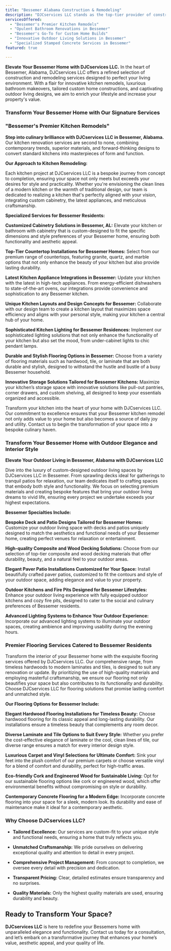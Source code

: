 ```yaml
---
title: "Bessemer Alabama Construction & Remodeling"
description: "DJCservices LLC stands as the top-tier provider of construction and remodeling services in Bessemer, Alabama. Our commitment to transforming homes with state-of-the-art kitchen designs, spa-like bathroom renovations, and bespoke outdoor living areas ensures that every project we undertake enhances both luxury and functionality."
servicesOffered:
  - "Bessemer's Premier Kitchen Remodels"
  - "Opulent Bathroom Renovations in Bessemer"
  - "Bessemer's Go-To for Custom Home Builds"
  - "Innovative Outdoor Living Solutions in Bessemer"
  - "Specialized Stamped Concrete Services in Bessemer"
featured: true

---
```


**Elevate Your Bessemer Home with DJCservices LLC.** In the heart of Bessemer, Alabama, DJCservices LLC offers a refined selection of construction and remodeling services designed to perfect your living environment. With a flair for innovative kitchen remodels, luxurious bathroom makeovers, tailored custom home constructions, and captivating outdoor living designs, we aim to enrich your lifestyle and increase your property's value.

### Transform Your Bessemer Home with Our Signature Services

### "Bessemer's Premier Kitchen Remodels"

**Step into culinary brilliance with DJCservices LLC in Bessemer, Alabama.** Our kitchen renovation services are second to none, combining contemporary trends, superior materials, and forward-thinking designs to convert standard kitchens into masterpieces of form and function.

**Our Approach to Kitchen Remodeling:**

Each kitchen project at DJCservices LLC is a bespoke journey from concept to completion, ensuring your space not only meets but exceeds your desires for style and practicality. Whether you're envisioning the clean lines of a modern kitchen or the warmth of traditional design, our team is dedicated to realizing a kitchen that's perfectly aligned with your vision, integrating custom cabinetry, the latest appliances, and meticulous craftsmanship.

**Specialized Services for Bessemer Residents:**

**Customized Cabinetry Solutions in Bessemer, AL:** Elevate your kitchen or bathroom with cabinetry that is custom-designed to fit the specific dimensions and style preferences of your Bessemer home, ensuring both functionality and aesthetic appeal.

**Top-Tier Countertop Installations for Bessemer Homes:** Select from our premium range of countertops, featuring granite, quartz, and marble options that not only enhance the beauty of your kitchen but also provide lasting durability.

**Latest Kitchen Appliance Integrations in Bessemer:** Update your kitchen with the latest in high-tech appliances. From energy-efficient dishwashers to state-of-the-art ovens, our integrations provide convenience and sophistication to any Bessemer kitchen.

**Unique Kitchen Layouts and Design Concepts for Bessemer:** Collaborate with our design team to create a kitchen layout that maximizes space efficiency and aligns with your personal style, making your kitchen a central hub of your home.

**Sophisticated Kitchen Lighting for Bessemer Residences:** Implement our sophisticated lighting solutions that not only enhance the functionality of your kitchen but also set the mood, from under-cabinet lights to chic pendant lamps.

**Durable and Stylish Flooring Options in Bessemer:** Choose from a variety of flooring materials such as hardwood, tile, or laminate that are both durable and stylish, designed to withstand the hustle and bustle of a busy Bessemer household.

**Innovative Storage Solutions Tailored for Bessemer Kitchens:** Maximize your kitchen’s storage space with innovative solutions like pull-out pantries, corner drawers, and custom shelving, all designed to keep your essentials organized and accessible.

Transform your kitchen into the heart of your home with DJCservices LLC. Our commitment to excellence ensures that your Bessemer kitchen remodel not only adds value to your home but also becomes a source of daily joy and utility. Contact us to begin the transformation of your space into a bespoke culinary haven.

### Transform Your Bessemer Home with Outdoor Elegance and Interior Style

**Elevate Your Outdoor Living in Bessemer, Alabama with DJCservices LLC**

Dive into the luxury of custom-designed outdoor living spaces by DJCservices LLC in Bessemer. From sprawling decks ideal for gatherings to tranquil patios for relaxation, our team dedicates itself to crafting spaces that embody both style and functionality. We focus on selecting premium materials and creating bespoke features that bring your outdoor living dreams to vivid life, ensuring every project we undertake exceeds your highest expectations.

**Bessemer Specialties Include:**

**Bespoke Deck and Patio Designs Tailored for Bessemer Homes:** Customize your outdoor living space with decks and patios uniquely designed to match the aesthetics and functional needs of your Bessemer home, creating perfect venues for relaxation or entertainment.

**High-quality Composite and Wood Decking Solutions:** Choose from our selection of top-tier composite and wood decking materials that offer durability, beauty, and a natural feel to your outdoor areas.

**Elegant Paver Patio Installations Customized for Your Space:** Install beautifully crafted paver patios, customized to fit the contours and style of your outdoor space, adding elegance and value to your property.

**Outdoor Kitchens and Fire Pits Designed for Bessemer Lifestyles:** Enhance your outdoor living experience with fully equipped outdoor kitchens and cozy fire pits, designed to cater to the social and culinary preferences of Bessemer residents.

**Advanced Lighting Systems to Enhance Your Outdoor Experience:** Incorporate our advanced lighting systems to illuminate your outdoor spaces, creating ambience and improving usability during the evening hours.

### Premier Flooring Services Catered to Bessemer Residents

Transform the interior of your Bessemer home with the exquisite flooring services offered by DJCservices LLC. Our comprehensive range, from timeless hardwoods to modern laminates and tiles, is designed to suit any renovation or update. By prioritizing the use of high-quality materials and employing masterful craftsmanship, we ensure our flooring not only beautifies your space but also contributes to its functionality and durability. Choose DJCservices LLC for flooring solutions that promise lasting comfort and unmatched style.

**Our Flooring Options for Bessemer Include:**

**Elegant Hardwood Flooring Installations for Timeless Beauty:** Choose hardwood flooring for its classic appeal and long-lasting durability. Our installations ensure a timeless beauty that complements any room decor.

**Diverse Laminate and Tile Options to Suit Every Style:** Whether you prefer the cost-effective elegance of laminate or the cool, clean lines of tile, our diverse range ensures a match for every interior design style.

**Luxurious Carpet and Vinyl Selections for Ultimate Comfort:** Sink your feet into the plush comfort of our premium carpets or choose versatile vinyl for a blend of comfort and durability, perfect for high-traffic areas.

**Eco-friendly Cork and Engineered Wood for Sustainable Living:** Opt for our sustainable flooring options like cork or engineered wood, which offer environmental benefits without compromising on style or durability.

**Contemporary Concrete Flooring for a Modern Edge:** Incorporate concrete flooring into your space for a sleek, modern look. Its durability and ease of maintenance make it ideal for a contemporary aesthetic.

### Why Choose DJCservices LLC?

- **Tailored Excellence:** Our services are custom-fit to your unique style and functional needs, ensuring a home that truly reflects you.

- **Unmatched Craftsmanship:** We pride ourselves on delivering exceptional quality and attention to detail in every project.

- **Comprehensive Project Management:** From concept to completion, we oversee every detail with precision and dedication.

- **Transparent Pricing:** Clear, detailed estimates ensure transparency and no surprises.

- **Quality Materials:** Only the highest quality materials are used, ensuring durability and beauty.

## Ready to Transform Your Space?

**DJCservices LLC** is here to redefine your Bessemers home with unparalleled elegance and functionality. Contact us today for a consultation, and let’s embark on a transformative journey that enhances your home’s value, aesthetic appeal, and your quality of life.

